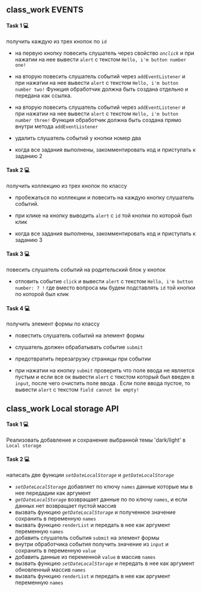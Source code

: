 ## class_work EVENTS

#### Task 1 💻

получить каждую из трех кнопок по `id` 

- на первую кнопку повесить слушатель через свойство *`onclick`* и при нажатии на нее вывести `alert` с текстом `Hello, i'm button number one!`

- на вторую повесить слушатель событий через `addEventListener` и при нажатии на нее вывести `alert` c 
текстом `Hello, i'm button number two!` Функция обработчик должна быть создана отдельно и передана как ссылка.

- на вторую повесить слушатель событий через `addEventListener` и при нажатии на нее вывести `alert` c 
текстом `Hello, i'm button number three!` Функция обработчик должна быть создана прямо внутри метода `addEventListener` 

- удалить слушатель событий у кнопки номер два

- когда все задания выполнены, закомментировать код и приступать к заданию 2

#### Task 2 💻


получить коллекцию из трех кнопок по классу

- пробежаться по коллекции и повесить на каждую кнопку слушатель событий.

- при клике на кнопку выводить `alert` с `id` той кнопки по которой был клик

- когда все задания выполнены, закомментировать код и приступать к заданию 3

#### Task 3 💻

повесить слушатель событий на родительский блок у кнопок

- отловить событие `click` и вывести `alert` с текстом `Hello, i'm button number: ? !`
где вместо вопроса мы будем подставлять `id` той кнопки по которой был клик

#### Task 4 💻

получить элемент формы по классу

- повестить слушатель событий на элемент формы

- слушатель должен обрабатывать событие `submit`

- предотвратить перезагрузку страницы при событии

- при нажатии на кнопку `submit` проверить что поле ввода не является пустым  и если все ок вывести `alert` с текстом который был введен в `input`, после чего очистить поле ввода . Если поле ввода пустое, то вывести `alert` с текстом `field cannot be empty!`

##


## class_work Local storage API

#### Task 1 💻

Реализовать добавление и сохранение выбранной темы 'dark/light' в `Local storage`

#### Task 2 💻



написать две функции *`setDateLocalStorage`*  и *`getDateLocalStorage`*

- *`setDateLocalStorage`*  добавляет по ключу `names` данные которые мы в нее передадим как аргумент
- *`getDateLocalStorage`* возвращает данные по по ключу `names`, и если данных нет возвращает пустой массив
- вызвать функцию *`getDateLocalStorage`* и полученное значение сохранить в переменную `names`
- вызвать функцию `renderList` и передать в нее как аргумент переменную `names`
- добавить слушатель события `submit` на элемент формы 
- внутри обработчика события получить значение  из `input` и сохранить в переменную `value`
- добавить данные из переменной `value` в  массив `names`
- вызвать функцию *`setDateLocalStorage`* и передать в нее как аргумент обновленный массив `names`
- вызвать функцию `renderList` и передать в нее как аргумент переменную `names`
